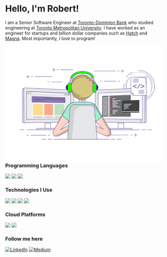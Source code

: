 # Hello, I'm Robert!

I am a Senior Software Engineer at <a href="https://www.td.com/ca/en/about-td/">Toronto-Dominion Bank</a> who studied engineering at <a href="https://www.torontomu.ca/">Toronto Metropolitan University</a>. I have worked as an engineer for startups and billion dollar companies such as <a href='https://hatch.com'>Hatch</a> and <a href='https://magna.com'>Magna</a>. Most importantly, I love to program!

<img align="right" alt="GIF" src="https://raw.githubusercontent.com/devSouvik/devSouvik/master/gif3.gif" width="500"/>

### Programming Languages
<img src = 'https://github.com/MarikIshtar007/MarikIshtar007/blob/master/images/python2.png' height='30'/> <img src='https://github.com/MarikIshtar007/MarikIshtar007/blob/master/images/java.svg' height='30'/> <img src = 'https://github.com/MarikIshtar007/MarikIshtar007/blob/master/images/js.svg' height='30'/>

 ### Technologies I Use
 <img src='https://github.com/MarikIshtar007/MarikIshtar007/blob/master/images/git.svg' height='30'/> <img src='https://www.docker.com/wp-content/uploads/2022/03/vertical-logo-monochromatic.png' height='30'/> <img src='https://github.com/MarikIshtar007/MarikIshtar007/blob/master/images/flask.png' height='30'/> <img src='https://github.com/MarikIshtar007/MarikIshtar007/blob/master/images/nodejs.svg' height='30'/> 

### Cloud Platforms
<img src='https://cdn.worldvectorlogo.com/logos/amazon-web-services-2.svg' height='30'/> <img src='https://cdn.worldvectorlogo.com/logos/microsoft-azure-2.svg' height='30'/>


 

 

### Follow me here
<a href="https://www.linkedin.com/in/r-prater/" target="_blank"><img alt="LinkedIn" src="https://img.shields.io/badge/linkedin-%230077B5.svg?&style=for-the-badge&logo=linkedin&logoColor=white" /></a>
<a href="https://medium.com/@robcprater" target="_blank"><img alt="Medium" src="https://img.shields.io/badge/medium-%2312100E.svg?&style=for-the-badge&logo=medium&logoColor=white" /></a>
